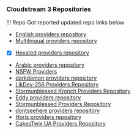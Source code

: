 ### Cloudstream 3 Repositories
!!!  Repo Got reported updated repo links below

- [English providers repository](https://raw.githubusercontent.com/recloudstream/cloudstream-extensions/builds/repo.json)
- [Multilingual providers repository](https://raw.githubusercontent.com/recloudstream/cloudstream-extensions-multilingual/builds/repo.json)
- [x] [Hexated providers repository](https://raw.githubusercontent.com/sxnjey/cs-repos/master/hexated-repo%20(1).json)
- [Arabic providers repository](https://raw.githubusercontent.com/yoyzo/arab/builds/repo.json)
- [NSFW Providers](https://raw.githubusercontent.com/Jacekun/cs3xxx-repo/main/repo.json)
- [darkdemon providers repository](https://raw.githubusercontent.com/daarkdemon/cs-darkdemon-extensions/builds/repo.json)
- [LikDev-256 Providers Repository](https://raw.githubusercontent.com/LikDev-256/likdev256-tamil-providers/builds/repo.json)
- [Stormunblessed Kronch Providers Repository](https://raw.githubusercontent.com/Stormunblessed/kamy-cs3/master/repo.json)
- [Eddy providers repository](https://raw.githubusercontent.com/Eddy976/cloudstream-extensions-eddy/builds/repo.json)
- [Stormunblessed Providers Repository](https://raw.githubusercontent.com/Stormunblessed/stormunblessed-cs3/master/repo.json)
- [dontseehere providers repository](https://gitlab.com/dontseehere/cs3-repos/-/raw/main/repo.json)
- [Horis providers repository](https://raw.githubusercontent.com/821938089/cloudstream-extensions/master/repo.json)
- [CakesTwix UA Providers Repository](https://raw.githubusercontent.com/CakesTwix/cloudstream-extensions-uk/master/repo.json)
